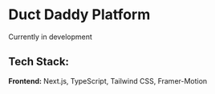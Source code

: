 # Duct Daddy Platform
Currently in development

## Tech Stack:
**Frontend:** Next.js, TypeScript, Tailwind CSS, Framer-Motion
